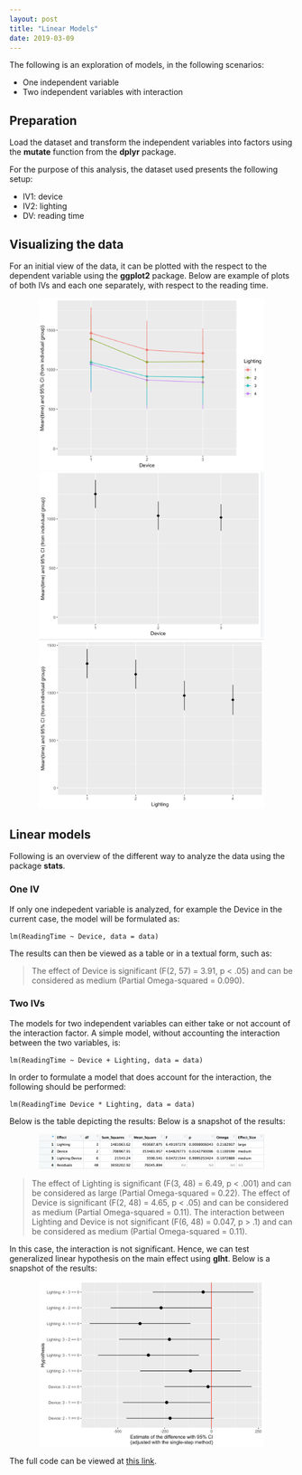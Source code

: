 ```yaml
---
layout: post
title: "Linear Models"
date: 2019-03-09
---
```

The following is an exploration of models, in the following scenarios:
* One independent variable
* Two independent variables with interaction

## Preparation
Load the dataset and transform the independent variables into factors using the **mutate** function from the **dplyr** package.

For the purpose of this analysis, the dataset used presents the following setup:
* IV1: device
* IV2: lighting
* DV: reading time

## Visualizing the data
For an initial view of the data, it can be plotted with the respect to the dependent variable using the **ggplot2** package. Below are example of plots of both IVs and each one separately, with respect to the reading time.

<p align="center">
<img src="/assets/images/device_lighting.png" width="400">
<img src="/assets/images/device.png" width="400">
<img src="/assets/images/lighting.png" width="400">
</p>

## Linear models
Following is an overview of the different way to analyze the data using the package **stats**.

### One IV
If only one indepedent variable is analyzed, for example the Device in the current case, the model will be formulated as:
```
lm(ReadingTime ~ Device, data = data)
```

The results can then be viewed as a table or in a textual form, such as:
> The effect of Device is significant (F(2, 57) = 3.91, p < .05) and can be considered as medium (Partial Omega-squared = 0.090).

### Two IVs
The models for two independent variables can either take or not account of the interaction factor. A simple model, without accounting the interaction between the two variables, is:
```
lm(ReadingTime ~ Device + Lighting, data = data)
```
In order to formulate a model that does account for the interaction, the following should be performed:
```
lm(ReadingTime Device * Lighting, data = data)
```

Below is the table depicting the results: 
Below is a snapshot of the results:
<p align="center">
<img src="/assets/images/anova_interaction.png" width="400">
</p>

> The effect of Lighting is significant (F(3, 48) = 6.49, p < .001) and can be considered as large (Partial Omega-squared = 0.22). The effect of Device is significant (F(2, 48) = 4.65, p < .05) and can be considered as medium (Partial Omega-squared = 0.11). The interaction between Lighting and Device is not significant (F(6, 48) = 0.047, p > .1) and can be considered as medium (Partial Omega-squared = 0.11).


In this case, the interaction is not significant. Hence, we can test generalized linear hypothesis on the main effect using **glht**.
Below is a snapshot of the results:
<p align="center">
<img src="/assets/images/ghlt.png" width="400">
</p>

The full code can be viewed at [this link](https://github.com/bianca-stancu/QuantHCI2019/blob/master/linear_models.R).

